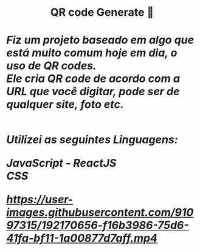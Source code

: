
<h1 align='center' > QR code Generate 👤
<h1/>

 <div>
 
<h5>
Fiz um projeto baseado em algo que está muito comum hoje em dia, o uso de QR codes.<br/>
Ele cria QR code de acordo com a URL que você digitar, pode ser de qualquer site, foto etc.
<h5/>

<div/>

##

Utilizei as seguintes Linguagens:

 JavaScript - ReactJS<br/>
 CSS <br/>
 



https://user-images.githubusercontent.com/91097315/192170656-f16b3986-75d6-41fa-bf11-1a00877d7aff.mp4


## 
